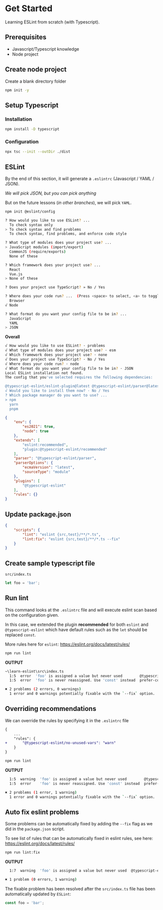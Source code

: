 # Get Started

Learning ESLint from scratch (with Typescript).

## Prerequisites

- Javascript/Typescript knowledge
- Node project

## Create node project

Create a blank directory folder

```bash
npm init -y
```

## Setup Typescript

### Installation

```bash
npm install -D typescript
```

### Configuration

```bash
npx tsc --init --outDir ./dist
```

## ESLint

By the end of this section, it will generate a `.eslintrc` (Javascript / YAML / JSON).

_We will pick JSON, but you can pick anything_

But on the future lessons (*in other branches*), we will pick `YAML`.

```bash
npm init @eslint/config
```

```bash
? How would you like to use ESLint? ...
  To check syntax only
> To check syntax and find problems
  To check syntax, find problems, and enforce code style

? What type of modules does your project use? ...
> JavaScript modules (import/export)
  CommonJS (require/exports)
  None of these

? Which framework does your project use? ...
  React
  Vue.js
> None of these

? Does your project use TypeScript? » No / Yes

? Where does your code run? ...  (Press <space> to select, <a> to toggle all, <i> to invert selection)
  Browser
√ Node

? What format do you want your config file to be in? ...
  JavaScript
  YAML
> JSON
```

**Overall**

```bash
√ How would you like to use ESLint? · problems
√ What type of modules does your project use? · esm
√ Which framework does your project use? · none
√ Does your project use TypeScript? · No / Yes
√ Where does your code run? · node
√ What format do you want your config file to be in? · JSON
Local ESLint installation not found.
The config that you've selected requires the following dependencies:

@typescript-eslint/eslint-plugin@latest @typescript-eslint/parser@latest eslint@latest
√ Would you like to install them now? · No / Yes
? Which package manager do you want to use? ...
> npm
  yarn
  pnpm
```

```json
{
    "env": {
        "es2021": true,
        "node": true
    },
    "extends": [
        "eslint:recommended",
        "plugin:@typescript-eslint/recommended"
    ],
    "parser": "@typescript-eslint/parser",
    "parserOptions": {
        "ecmaVersion": "latest",
        "sourceType": "module"
    },
    "plugins": [
        "@typescript-eslint"
    ],
    "rules": {}
}
```

## Update package.json

```json
{
    "scripts": {
        "lint": "eslint {src,test}/**/*.ts",
        "lint:fix": "eslint {src,test}/**/*.ts --fix"
    }
}
```

## Create sample typescript file

`src/index.ts`

```ts
let foo = 'bar';
```

## Run lint

This command looks at the `.eslintrc` file and will execute eslint scan based on the configuration given.

In this case, we extended the plugin **recommended** for both `eslint` and `@typescript-eslint` which have default rules such as the `let` should be replaced `const`.

More rules here for `eslint`: https://eslint.org/docs/latest/rules/

```bash
npm run lint
```

**OUTPUT**

```bash
~\learn-eslint\src\index.ts
  1:5  error  'foo' is assigned a value but never used        @typescript-eslint/no-unused-vars
  1:5  error  'foo' is never reassigned. Use 'const' instead  prefer-const

✖ 2 problems (2 errors, 0 warnings)
  1 error and 0 warnings potentially fixable with the `--fix` option.
```

## Overriding recommendations

We can override the rules by specifying it in the `.eslintrc` file

```diff
{
    ...
    "rules": {
+       "@typescript-eslint/no-unused-vars": "warn"
    }
}
```

```bash
npm run lint
```

**OUTPUT**

```bash
  1:5  warning  'foo' is assigned a value but never used        @typescript-eslint/no-unused-vars
  1:5  error    'foo' is never reassigned. Use 'const' instead  prefer-const

✖ 2 problems (1 error, 1 warning)
  1 error and 0 warnings potentially fixable with the `--fix` option.
```

## Auto fix eslint problems

Some problems can be automatically fixed by adding the `--fix` flag as we did in the `package.json` script.

To see list of rules that can be automatically fixed in eslint rules, see here: https://eslint.org/docs/latest/rules/

```bash
npm run lint:fix
```

**OUTPUT**

```bash
  1:7  warning  'foo' is assigned a value but never used  @typescript-eslint/no-unused-vars

✖ 1 problem (0 errors, 1 warning)
```

The fixable problem has been resolved after the `src/index.ts` file has been automatically updated by `ESLint`:

```ts
const foo = 'bar';
```